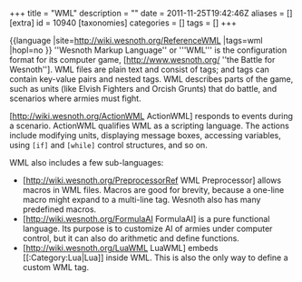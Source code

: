 +++
title = "WML"
description = ""
date = 2011-11-25T19:42:46Z
aliases = []
[extra]
id = 10940
[taxonomies]
categories = []
tags = []
+++

{{language
|site=http://wiki.wesnoth.org/ReferenceWML
|tags=wml
|hopl=no
}}
''Wesnoth Markup Language'' or '''WML''' is the configuration format for its computer game, [http://www.wesnoth.org/ ''the Battle for Wesnoth'']. WML files are plain text and consist of tags; and tags can contain key-value pairs and nested tags. WML describes parts of the game, such as units (like Elvish Fighters and Orcish Grunts) that do battle, and scenarios where armies must fight.

[http://wiki.wesnoth.org/ActionWML ActionWML] responds to events during a scenario. ActionWML qualifies WML as a scripting language. The actions include modifying units, displaying message boxes, accessing variables, using <code>[if]</code> and <code>[while]</code> control structures, and so on.

WML also includes a few sub-languages:

* [http://wiki.wesnoth.org/PreprocessorRef WML Preprocessor] allows macros in WML files. Macros are good for brevity, because a one-line macro might expand to a multi-line tag. Wesnoth also has many predefined macros.
* [http://wiki.wesnoth.org/FormulaAI FormulaAI] is a pure functional language. Its purpose is to customize AI of armies under computer control, but it can also do arithmetic and define functions.
* [http://wiki.wesnoth.org/LuaWML LuaWML] embeds [[:Category:Lua|Lua]] inside WML. This is also the only way to define a custom WML tag.
